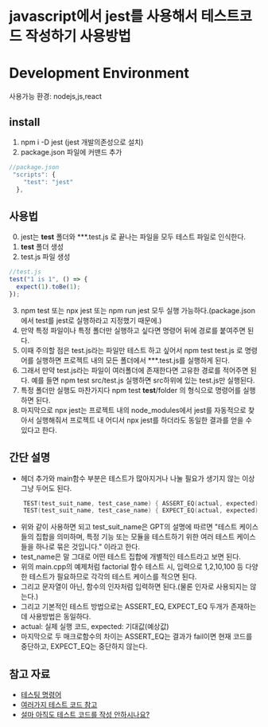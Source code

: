 # javascript에서 jest를 사용해서 테스트코드 작성하기 사용방법

# Development Environment
사용가능 환경: nodejs,js,react

## install
1. npm i -D jest (jest 개발의존성으로 설치)
2. package.json 파일에 커맨드 추가
```js
//package.json
 "scripts": {
    "test": "jest"
  },
```

## 사용법
0. jest는 __test__ 폴더와 ***.test.js 로 끝나는 파일을 모두 테스트 파일로 인식한다.
1. __test__ 폴더 생성
2. test.js 파일 생성
```js
//test.js
test("1 is 1", () => {
  expect(1).toBe(1);
});
```
3. npm test 또는 npx jest 또는 npm run jest 모두 실행 가능하다.(package.json에서 test를 jest로 실행하라고 지정했기 때문에.)
4. 만약 특정 파일이나 특정 폴더만 실행하고 싶다면 명령어 뒤에 경로를 붙여주면 된다.
5. 이때 주의할 점은 test.js라는 파일만 테스트 하고 싶어서 npm test test.js 로 명령어를 실행하면 프로젝트 내의 모든 폴더에서 ***.test.js를 실행하게 된다.
6. 그래서 만약 test.js라는 파일이 여러폴더에 존재한다면 고유한 경로를 적어주면 된다. 예를 들면 npm test src/test.js 실행하면 src하위에 있는 test.js만 실행된다.
7. 특정 폴더만 실행도 마찬가지다 npm test __test__/folder 의 형식으로 명령어를 실행하면 된다.
8. 마지막으로 npx jest는 프로젝트 내의 node_modules에서 jest를 자동적으로 찾아서 실행해줘서 프로젝트 내 어디서 npx jest를 하더라도 동일한 결과를 얻을 수 있다고 한다.


## 간단 설명
- 헤더 추가와 main함수 부분은 테스트가 많아지거나 나눌 필요가 생기지 않는 이상 그냥 두어도 된다.
```cpp
    TEST(test_suit_name, test_case_name) { ASSERT_EQ(actual, expected); }
    TEST(test_suit_name, test_case_name) { EXPECT_EQ(actual, expected); }
```
- 위와 같이 사용하면 되고 test_suit_name은 GPT의 설명에 따르면 "테스트 케이스들의 집합을 의미하며, 특정 기능 또는 모듈을 테스트하기 위한 여러 테스트 케이스들을 하나로 묶은 것입니다." 이라고 한다.
- test_name은 말 그대로 어떤 테스트 집합에 개별적인 테스트라고 보면 된다.
- 위의 main.cpp의 예제처럼 factorial 함수 테스트 시, 입력으로 1,2,10,100 등 다양한 테스트가 필요하므로 각각의 테스트 케이스를 적으면 된다.
- 그리고 문자열이 아닌, 함수의 인자처럼 입력하면 된다.(물론 인자로 사용되지는 않는다.)
- 그리고 기본적인 테스트 방법으로는 ASSERT_EQ, EXPECT_EQ 두개가 존재하는데 사용방법은 동일하다.
- actual: 실제 실행 코드, expected: 기대값(예상값)
- 마지막으로 두 매크로함수의 차이는 ASSERT_EQ는 결과가 fail이면 현재 코드를 중단하고, EXPECT_EQ는 중단하지 않는다.

## 참고 자료
- [테스팅 명령어](https://usage.tistory.com/99)
- [여러가지 테스트 코드 참고](https://seungjuitmemo.tistory.com/269)
- [설마 아직도 테스트 코드를 작성 안하시나요?](https://ssowonny.medium.com/설마-아직도-테스트-코드를-작성-안-하시나요-b54ec61ef91a)